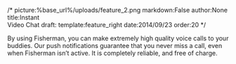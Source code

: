 /*
picture:%base_url%/uploads/feature_2.png
markdown:False
author:None
title:Instant <br>Video Chat
draft:
template:feature_right
date:2014/09/23
order:20
*/
<p>By using Fisherman, you can make extremely high quality voice calls to your buddies. Our push notifications guarantee that you never miss a call, even when Fisherman isn’t active. It is completely reliable, and free of charge.</p>